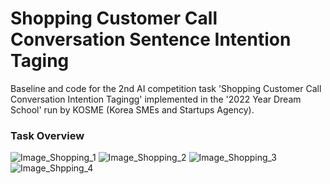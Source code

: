 # Shopping Customer Call Conversation Sentence Intention Taging
Baseline and code for the 2nd AI competition task 'Shopping Customer Call Conversation Intention Tagingg' implemented in the '2022 Year Dream School' run by KOSME (Korea SMEs and Startups Agency).

### Task Overview
![Image_Shopping_1](https://user-images.githubusercontent.com/89120612/215269651-1646aba3-f729-4bc1-9019-2f4d771d969a.png)
![Image_Shopping_2](https://user-images.githubusercontent.com/89120612/215269654-6bc570f5-77e3-4a39-aa60-ef748fbe6fa3.png)
![Image_Shopping_3](https://user-images.githubusercontent.com/89120612/215269655-ea1f4ec9-5125-4182-a6ce-199f485c8b74.png)
![Image_Shpping_4](https://user-images.githubusercontent.com/89120612/215269656-fdd67760-f4c6-42f6-872b-c1f6258ae077.png)
